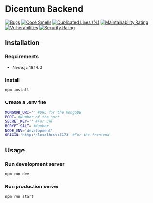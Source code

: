 # Dicentum Backend

[![Bugs](https://sonarcloud.io/api/project_badges/measure?project=Dicentum_dicentum-backend&metric=bugs)](https://sonarcloud.io/summary/new_code?id=Dicentum_dicentum-backend) [![Code Smells](https://sonarcloud.io/api/project_badges/measure?project=Dicentum_dicentum-backend&metric=code_smells)](https://sonarcloud.io/summary/new_code?id=Dicentum_dicentum-backend) [![Duplicated Lines (%)](https://sonarcloud.io/api/project_badges/measure?project=Dicentum_dicentum-backend&metric=duplicated_lines_density)](https://sonarcloud.io/summary/new_code?id=Dicentum_dicentum-backend) [![Maintainability Rating](https://sonarcloud.io/api/project_badges/measure?project=Dicentum_dicentum-backend&metric=sqale_rating)](https://sonarcloud.io/summary/new_code?id=Dicentum_dicentum-backend) [![Vulnerabilities](https://sonarcloud.io/api/project_badges/measure?project=Dicentum_dicentum-backend&metric=vulnerabilities)](https://sonarcloud.io/summary/new_code?id=Dicentum_dicentum-backend) [![Security Rating](https://sonarcloud.io/api/project_badges/measure?project=Dicentum_dicentum-backend&metric=security_rating)](https://sonarcloud.io/summary/new_code?id=Dicentum_dicentum-backend)

## Installation
### Requirements
- Node.js 18.14.2
### Install
```bash
npm install
```
### Create a .env file
```bash
MONGODB_URI='' #URL for the MongoDB
PORT= #Number of the port
SECRET_KEY='' #For JWT
BCRYPT_SALT= #Number
NODE_ENV='development'
ORIGIN='http://localhost:5173' #For the frontend
```
## Usage
### Run development server
```bash
npm run dev
```
### Run production server
```bash
npm run start
```